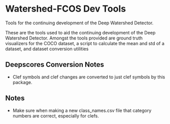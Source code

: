 # Watershed-FCOS Dev Tools
Tools for the continuing development of the Deep Watershed Detector.

These are the tools used to aid the continuing development of the Deep Watershed Detector.
Amongst the tools provided are ground truth visualizers for the COCO dataset, a script to calculate the mean and std of a dataset, and dataset conversion utilities

## Deepscores Conversion Notes

- Clef symbols and clef changes are converted to just clef symbols by this package.

## Notes
- Make sure when making a new class_names.csv file that category numbers are correct, especially for clefs.
